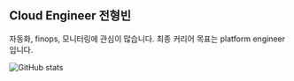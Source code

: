 ## Cloud Engineer 전형빈

자동화, finops, 모니터링에 관심이 많습니다. 최종 커리어 목표는 platform engineer입니다. <br>

![GitHub stats](https://github-readme-stats.vercel.app/api?username=hyeongbin96&show_icons=true&theme=merko)
